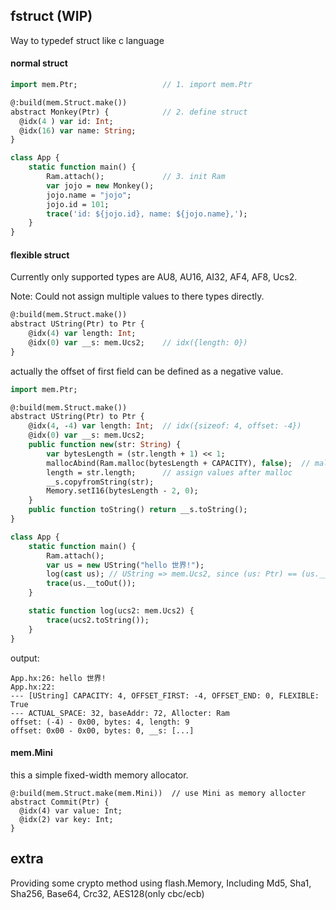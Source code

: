 fstruct (WIP)
------

Way to typedef struct like c language

#### normal struct

```haxe
import mem.Ptr;                   // 1. import mem.Ptr

@:build(mem.Struct.make())
abstract Monkey(Ptr) {            // 2. define struct
  @idx(4 ) var id: Int;
  @idx(16) var name: String;
}

class App {
    static function main() {
        Ram.attach();             // 3. init Ram
        var jojo = new Monkey();
        jojo.name = "jojo";
        jojo.id = 101;
        trace('id: ${jojo.id}, name: ${jojo.name},');
    }
}
```

#### flexible struct

Currently only supported types are AU8, AU16, AI32, AF4, AF8, Ucs2.

Note: Could not assign multiple values to there types directly.

```haxe
@:build(mem.Struct.make())
abstract UString(Ptr) to Ptr {
    @idx(4) var length: Int;
    @idx(0) var __s: mem.Ucs2;    // idx({length: 0})
}
```

actually the offset of first field can be defined as a negative value.

```haxe
import mem.Ptr;

@:build(mem.Struct.make())
abstract UString(Ptr) to Ptr {
    @idx(4, -4) var length: Int;  // idx({sizeof: 4, offset: -4})
    @idx(0) var __s: mem.Ucs2;
    public function new(str: String) {
        var bytesLength = (str.length + 1) << 1;
        mallocAbind(Ram.malloc(bytesLength + CAPACITY), false);  // mallocAbind & CAPACITY defined by macro
        length = str.length;      // assign values after malloc
        __s.copyfromString(str);
        Memory.setI16(bytesLength - 2, 0);
    }
    public function toString() return __s.toString();
}

class App {
    static function main() {
        Ram.attach();
        var us = new UString("hello 世界!");
        log(cast us); // UString => mem.Ucs2, since (us: Ptr) == (us.__s: Ptr)
        trace(us.__toOut());
    }

    static function log(ucs2: mem.Ucs2) {
        trace(ucs2.toString());
    }
}
```

output:

```
App.hx:26: hello 世界!
App.hx:22:
--- [UString] CAPACITY: 4, OFFSET_FIRST: -4, OFFSET_END: 0, FLEXIBLE: True
--- ACTUAL_SPACE: 32, baseAddr: 72, Allocter: Ram
offset: (-4) - 0x00, bytes: 4, length: 9
offset: 0x00 - 0x00, bytes: 0, __s: [...]
```

#### mem.Mini

this a simple fixed-width memory allocator.

```
@:build(mem.Struct.make(mem.Mini))  // use Mini as memory allocter
abstract Commit(Ptr) {
  @idx(4) var value: Int;
  @idx(2) var key: Int;
}
```

## extra

Providing some crypto method using flash.Memory, Including Md5, Sha1, Sha256, Base64, Crc32, AES128(only cbc/ecb)
